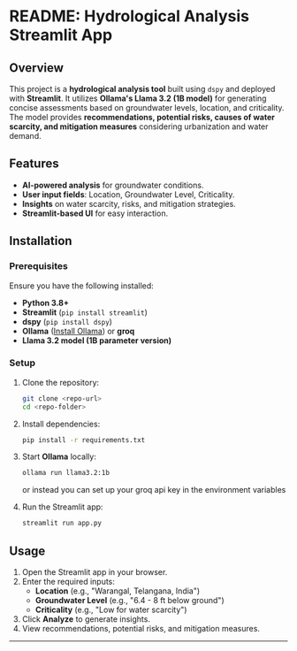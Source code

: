 # README: Hydrological Analysis Streamlit App  

## Overview  

This project is a **hydrological analysis tool** built using `dspy` and deployed with **Streamlit**. It utilizes **Ollama's Llama 3.2 (1B model)** for generating concise assessments based on groundwater levels, location, and criticality. The model provides **recommendations, potential risks, causes of water scarcity, and mitigation measures** considering urbanization and water demand.

## Features  

- **AI-powered analysis** for groundwater conditions.  
- **User input fields**: Location, Groundwater Level, Criticality.  
- **Insights** on water scarcity, risks, and mitigation strategies.  
- **Streamlit-based UI** for easy interaction.  

## Installation  

### Prerequisites  

Ensure you have the following installed:  

- **Python 3.8+**  
- **Streamlit** (`pip install streamlit`)  
- **dspy** (`pip install dspy`)  
- **Ollama** ([Install Ollama](https://ollama.com))  or **groq**
- **Llama 3.2 model (1B parameter version)**  

### Setup  

1. Clone the repository:  
   ```sh
   git clone <repo-url>
   cd <repo-folder>
   ```  

2. Install dependencies:  
   ```sh
   pip install -r requirements.txt
   ```  

3. Start **Ollama** locally:  
   ```sh
   ollama run llama3.2:1b
   ```
   or instead you can set up your groq api key in the environment variables

4. Run the Streamlit app:  
   ```sh
   streamlit run app.py
   ```  

## Usage  

1. Open the Streamlit app in your browser.  
2. Enter the required inputs:
   - **Location** (e.g., "Warangal, Telangana, India")
   - **Groundwater Level** (e.g., "6.4 - 8 ft below ground")
   - **Criticality** (e.g., "Low for water scarcity")  
3. Click **Analyze** to generate insights.  
4. View recommendations, potential risks, and mitigation measures.  
---
